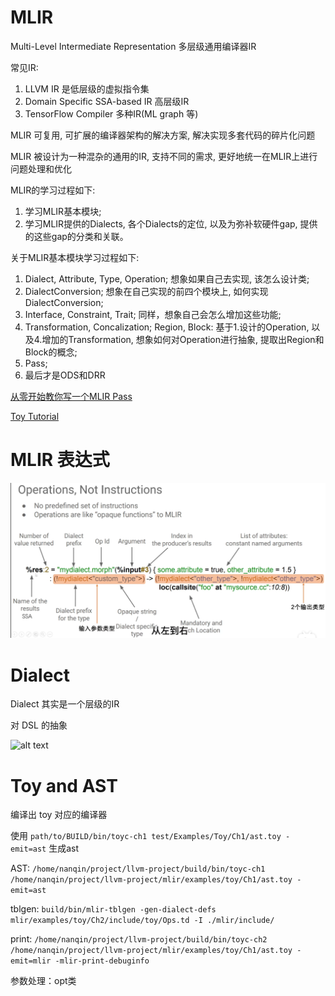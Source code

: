 # MLIR

Multi-Level Intermediate Representation 多层级通用编译器IR

常见IR:
1. LLVM IR 是低层级的虚拟指令集
2. Domain Specific SSA-based IR 高层级IR
3. TensorFlow Compiler 多种IR(ML graph 等)

MLIR 可复用, 可扩展的编译器架构的解决方案, 解决实现多套代码的碎片化问题

MLIR 被设计为一种混杂的通用的IR, 支持不同的需求, 更好地统一在MLIR上进行问题处理和优化


MLIR的学习过程如下:
1. 学习MLIR基本模块;
2. 学习MLIR提供的Dialects, 各个Dialects的定位, 以及为弥补软硬件gap, 提供的这些gap的分类和关联。

关于MLIR基本模块学习过程如下: 
1. Dialect, Attribute, Type, Operation; 想象如果自己去实现, 该怎么设计类; 
2. DialectConversion; 想象在自己实现的前四个模块上, 如何实现DialectConversion; 
3. Interface, Constraint, Trait; 同样，想象自己会怎么增加这些功能;
4. Transformation, Concalization; Region, Block: 基于1.设计的Operation, 以及4.增加的Transformation, 想象如何对Operation进行抽象, 提取出Region和Block的概念; 
5. Pass;
6. 最后才是ODS和DRR

[从零开始教你写一个MLIR Pass](https://zhuanlan.zhihu.com/p/708819963)

[Toy Tutorial](https://mlir.llvm.org/docs/Tutorials/Toy/)


# MLIR 表达式

![alt text](../image/MLIR_expretion.png)

# Dialect

Dialect 其实是一个层级的IR

对 DSL 的抽象
 
 ![alt text](../image/**MLIR_structure**.png)
 
# Toy and AST

编译出 toy 对应的编译器

使用 `path/to/BUILD/bin/toyc-ch1 test/Examples/Toy/Ch1/ast.toy -emit=ast` 生成ast

AST: `/home/nanqin/project/llvm-project/build/bin/toyc-ch1 /home/nanqin/project/llvm-project/mlir/examples/toy/Ch1/ast.toy -emit=ast`

tblgen: `build/bin/mlir-tblgen -gen-dialect-defs mlir/examples/toy/Ch2/include/toy/Ops.td -I ./mlir/include/`

print: `/home/nanqin/project/llvm-project/build/bin/toyc-ch2 /home/nanqin/project/llvm-project/mlir/examples/toy/Ch1/ast.toy -emit=mlir -mlir-print-debuginfo`

参数处理：opt类

